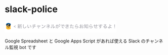 # slack-police

![](img/notification_sample.png)

Google Spreadsheet と Google Apps Script があれば使える
Slack のチャンネル監視 bot です
